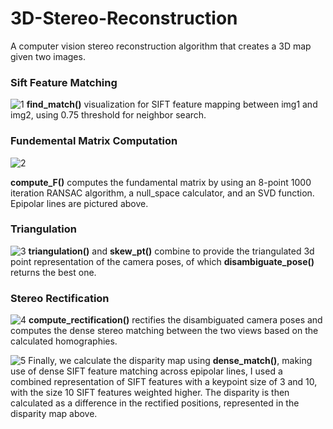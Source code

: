 # 3D-Stereo-Reconstruction
A computer vision stereo reconstruction algorithm that creates a 3D map given two images.

### Sift Feature Matching
![1](https://user-images.githubusercontent.com/77468346/172683005-9f4a1078-bd0a-4a93-a77e-9d9dbd3b7428.png)
**find_match()** visualization for SIFT feature mapping between img1 and img2, using 0.75 threshold for neighbor search.

### Fundemental Matrix Computation
![2](https://user-images.githubusercontent.com/77468346/172683025-aa7d098e-d652-48b0-a6ae-98ce38fe19dc.png)


**compute_F()** computes the fundamental matrix by using an 8-point 1000 iteration RANSAC algorithm, a null_space calculator, and an SVD function. Epipolar lines are pictured above.

### Triangulation
![3](https://user-images.githubusercontent.com/77468346/172683034-8dbfc8ea-686c-4226-9ec4-a2ad0d9dd5f3.png)
**triangulation()** and **skew_pt()** combine to provide the triangulated 3d point representation of the camera poses, of which **disambiguate_pose()**  returns the best one.

### Stereo Rectification
![4](https://user-images.githubusercontent.com/77468346/172683041-aa838980-a775-40b3-81c6-8be37968ad4d.png)
 **compute_rectification()** rectifies the disambiguated camera poses and computes the dense stereo matching between the two views based on the calculated homographies.
 
 ![5](https://user-images.githubusercontent.com/77468346/172683051-8189250c-2b69-4803-9e20-f185c5f92bc0.png)
Finally, we calculate the disparity map using **dense_match()**, making use of dense SIFT feature matching across epipolar lines, I used a combined representation of SIFT features with a keypoint size of 3 and 10, with the size 10 SIFT features weighted higher. The disparity is then calculated as a difference in the rectified positions, represented in the disparity map above.
